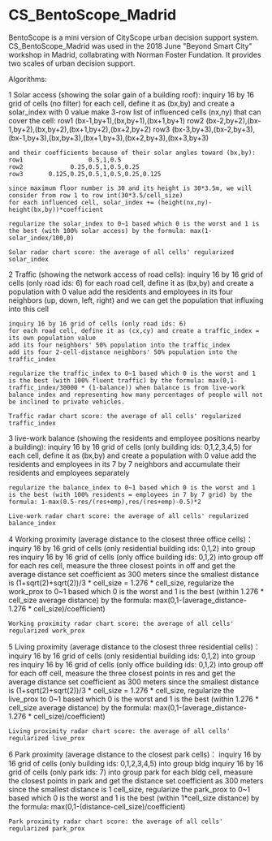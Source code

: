# CS_BentoScope_Madrid
BentoScope is a mini version of CityScope urban decision support system. CS_BentoScope_Madrid was used in the 2018 June "Beyond Smart City" workshop in Madrid, collabrating with Norman Foster Fundation. It provides two scales of urban decision support. 

Algorithms:

1 Solar access (showing the solar gain of a building roof):
    inquiry 16 by 16 grid of cells (no filter)
    for each cell, define it as (bx,by) and create a solar_index with 0 value
    make 3-row list of influenced cells (nx,ny) that can cover the cell:
    row1                         (bx-1,by+1),(bx,by+1),(bx+1,by+1)
    row2             (bx-2,by+2),(bx-1,by+2),(bx,by+2),(bx+1,by+2),(bx+2,by+2)
    row3 (bx-3,by+3),(bx-2,by+3),(bx-1,by+3),(bx,by+3),(bx+1,by+3),(bx+2,by+3),(bx+3,by+3)

    and their coefficients because of their solar angles toward (bx,by):
    row1                  0.5,1,0.5
    row2             0.25,0.5,1,0.5,0.25
    row3       0.125,0.25,0.5,1,0.5,0.25,0.125

    since maximum floor number is 30 and its height is 30*3.5m, we will consider from row 1 to row int(30*3.5/cell_size)
    for each influenced cell, solar_index += (height(nx,ny)-height(bx,by))*coefficient
    
    regularize the solar_index to 0~1 based which 0 is the worst and 1 is the best (with 100% solar access) by the formula: max(1-solar_index/100,0)

    Solar radar chart score: the average of all cells' regularized solar_index

2 Traffic (showing the network access of road cells):
    inquiry 16 by 16 grid of cells (only road ids: 6)
    for each road cell, define it as (bx,by) and create a population with 0 value
    add the residents and employees in its four neighbors (up, down, left, right) and we can get the population that influxing into this cell
    
    inquiry 16 by 16 grid of cells (only road ids: 6)
    for each road cell, define it as (cx,cy) and create a traffic_index = its own population value
    add its four neighbors' 50% population into the traffic_index
    add its four 2-cell-distance neighbors' 50% population into the traffic_index

    regularize the traffic_index to 0~1 based which 0 is the worst and 1 is the best (with 100% fluent traffic) by the formula: max(0,1-traffic_index/30000 * (1-balance)) when balance is from live-work balance index and representing how many percentages of people will not be inclined to private vehicles.

    Traffic radar chart score: the average of all cells' regularized traffic_index

3 live-work balance (showing the residents and employee positions nearby a building):
    inquiry 16 by 16 grid of cells (only building ids: 0,1,2,3,4,5)
    for each cell, define it as (bx,by) and create a population with 0 value
    add the residents and employees in its 7 by 7 neighbors and accumulate their residents and employees separately

    regularize the balance_index to 0~1 based which 0 is the worst and 1 is the best (with 100% residents = employees in 7 by 7 grid) by the formula: 1-max(0.5-res/(res+emp),res/(res+emp)-0.5)*2

    Live-work radar chart score: the average of all cells' regularized balance_index

4 Working proximity (average distance to the closest three office cells)：
    inquiry 16 by 16 grid of cells (only residential building ids: 0,1,2) into group res
    inquiry 16 by 16 grid of cells (only office building ids: 0,1,2) into group off
    for each res cell, measure the three closest points in off and get the average distance
    set coefficient as 300 meters
    since the smallest distance is (1+sqrt(2)+sqrt(2))/3 * cell_size = 1.276 * cell_size, regularize the work_prox to 0~1 based which 0 is the worst and 1 is the best (within 1.276 * cell_size average distance) by the formula: max(0,1-(average_distance-1.276 * cell_size)/coefficient)

    Working proximity radar chart score: the average of all cells' regularized work_prox

5 Living proximity (average distance to the closest three residential cells)：
    inquiry 16 by 16 grid of cells (only residential building ids: 0,1,2) into group res
    inquiry 16 by 16 grid of cells (only office building ids: 0,1,2) into group off
    for each off cell, measure the three closest points in res and get the average distance
    set coefficient as 300 meters
    since the smallest distance is (1+sqrt(2)+sqrt(2))/3 * cell_size = 1.276 * cell_size, regularize the live_prox to 0~1 based which 0 is the worst and 1 is the best (within 1.276 * cell_size average distance) by the formula: max(0,1-(average_distance-1.276 * cell_size)/coefficient)

    Living proximity radar chart score: the average of all cells' regularized live_prox

6 Park proximity (average distance to the closest park cells)：
    inquiry 16 by 16 grid of cells (only building ids: 0,1,2,3,4,5) into group bldg
    inquiry 16 by 16 grid of cells (only park ids: 7) into group park
    for each bldg cell, measure the closest points in park and get the distance
    set coefficient as 300 meters
    since the smallest distance is 1 cell_size, regularize the park_prox to 0~1 based which 0 is the worst and 1 is the best (within 1*cell_size distance) by the formula: max(0,1-(distance-cell_size)/coefficient)

    Park proximity radar chart score: the average of all cells' regularized park_prox
